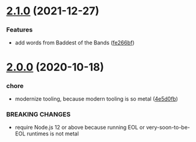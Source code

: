 # [2.1.0](https://github.com/Trott/metal-name/compare/v2.0.0...v2.1.0) (2021-12-27)


### Features

* add words from Baddest of the Bands ([fe266bf](https://github.com/Trott/metal-name/commit/fe266bf57414301ee5ea978f98e3b1333684e63f))

# [2.0.0](https://github.com/Trott/metal-name/compare/v1.1.1...v2.0.0) (2020-10-18)


### chore

* modernize tooling, because modern tooling is so metal ([4e5d0fb](https://github.com/Trott/metal-name/commit/4e5d0fb548c28e9823412832403a61abefebb731))


### BREAKING CHANGES

* require Node.js 12 or above because running EOL or
very-soon-to-be-EOL runtimes is not metal
